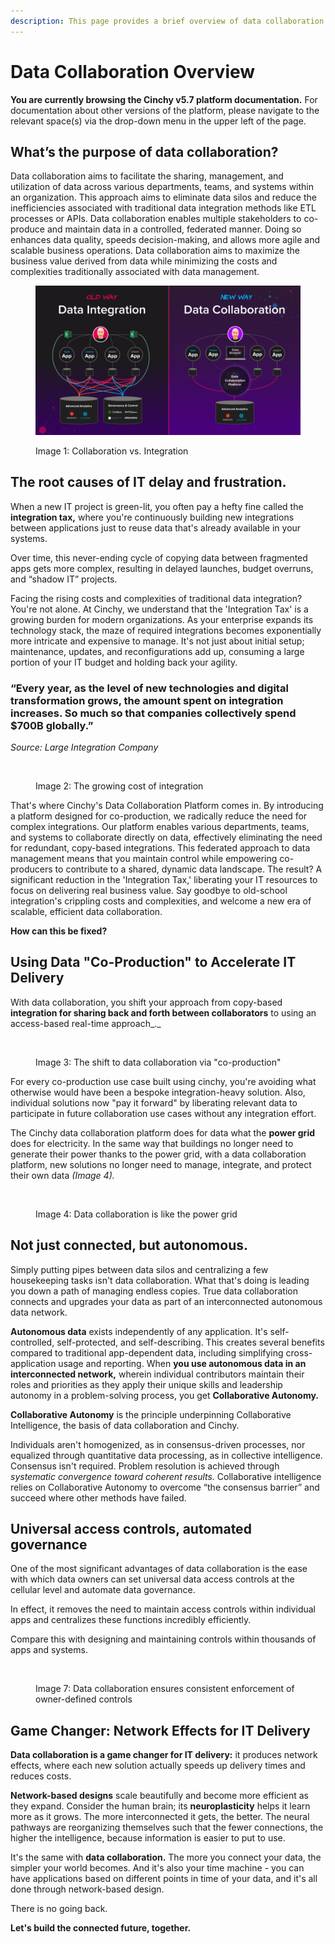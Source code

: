 ```yaml
---
description: This page provides a brief overview of data collaboration
---
```


# Data Collaboration Overview

**You are currently browsing the Cinchy v5.7 platform documentation.** For documentation about other versions of the platform, please navigate to the relevant space(s) via the drop-down menu in the upper left of the page.

## What’s the purpose of data collaboration?

Data collaboration aims to facilitate the sharing, management, and utilization of data across various departments, teams, and systems within an organization. This approach aims to eliminate data silos and reduce the inefficiencies associated with traditional data integration methods like ETL processes or APIs. Data collaboration enables multiple stakeholders to co-produce and maintain data in a controlled, federated manner. Doing so enhances data quality, speeds decision-making, and allows more agile and scalable business operations. Data collaboration aims to maximize the business value derived from data while minimizing the costs and complexities traditionally associated with data management.

<figure><img src=".gitbook/assets/Cinchy Overview.png" alt=""><figcaption><p>Image 1: Collaboration vs. Integration</p></figcaption></figure>

## The root causes of IT delay and frustration.

When a new IT project is green-lit, you often pay a hefty fine called the **integration tax,** where you're continuously building new integrations between applications just to reuse data that's already available in your systems.

Over time, this never-ending cycle of copying data between fragmented apps gets more complex, resulting in delayed launches, budget overruns, and “shadow IT” projects.

Facing the rising costs and complexities of traditional data integration? You're not alone. At Cinchy, we understand that the 'Integration Tax' is a growing burden for modern organizations. As your enterprise expands its technology stack, the maze of required integrations becomes exponentially more intricate and expensive to manage. It's not just about initial setup; maintenance, updates, and reconfigurations add up, consuming a large portion of your IT budget and holding back your agility.

### **“Every year, as the level of new technologies and digital transformation grows, the amount spent on integration increases. So much so that companies collectively spend $700B globally.”**&#x20;

_Source: Large Integration Company_&#x20;

<figure><img src=".gitbook/assets/Screenshot 2023-10-23 at 9.05.37 AM.png" alt=""><figcaption><p>Image 2: The growing cost of integration</p></figcaption></figure>

That's where Cinchy's Data Collaboration Platform comes in. By introducing a platform designed for co-production, we radically reduce the need for complex integrations. Our platform enables various departments, teams, and systems to collaborate directly on data, effectively eliminating the need for redundant, copy-based integrations. This federated approach to data management means that you maintain control while empowering co-producers to contribute to a shared, dynamic data landscape. The result? A significant reduction in the 'Integration Tax,' liberating your IT resources to focus on delivering real business value. Say goodbye to old-school integration's crippling costs and complexities, and welcome a new era of scalable, efficient data collaboration.

**How can this be fixed?**

## **Using Data "Co-Production" to Accelerate IT Delivery**

With data collaboration, you shift your approach from copy-based **integration for sharing back and forth between collaborators** to using an access-based real-time approach_._



<figure><img src=".gitbook/assets/Screenshot 2023-10-23 at 9.06.51 AM.png" alt=""><figcaption><p>Image 3: The shift to data collaboration via "co-production"</p></figcaption></figure>

For every co-production use case built using cinchy, you're avoiding what otherwise would have been a bespoke integration-heavy solution. Also, individual solutions now "pay it forward" by liberating relevant data to participate in future collaboration use cases without any integration effort.

The Cinchy data collaboration platform does for data what the **power grid** does for electricity. In the same way that buildings no longer need to generate their power thanks to the power grid, with a data collaboration platform, new solutions no longer need to manage, integrate, and protect their own data _(Image 4)._



<figure><img src=".gitbook/assets/Screenshot 2023-10-23 at 9.09.33 AM.png" alt=""><figcaption><p>Image 4: Data collaboration is like the power grid</p></figcaption></figure>

## Not just connected, but autonomous.

​Simply putting pipes between data silos and centralizing a few housekeeping tasks isn't data collaboration. What that's doing is leading you down a path of managing endless copies. True data collaboration connects and upgrades your data as part of an interconnected autonomous data network.

**Autonomous data** exists independently of any application. It's self-controlled, self-protected, and self-describing. This creates several benefits compared to traditional app-dependent data, including simplifying cross-application usage and reporting. When **you use autonomous data in an interconnected network,** wherein individual contributors maintain their roles and priorities as they apply their unique skills and leadership autonomy in a problem-solving process, you get **Collaborative Autonomy.**

**Collaborative Autonomy** is the principle underpinning Collaborative Intelligence, the basis of data collaboration and Cinchy.

Individuals aren't homogenized, as in consensus-driven processes, nor equalized through quantitative data processing, as in collective intelligence. Consensus isn't required. Problem resolution is achieved through _systematic convergence toward coherent results._ Collaborative intelligence relies on Collaborative Autonomy to overcome “the consensus barrier” and succeed where other methods have failed.

## Universal access controls, automated governance

One of the most significant advantages of data collaboration is the ease with which data owners can set universal data access controls at the cellular level and automate data governance.

In effect, it removes the need to maintain access controls within individual apps and centralizes these functions incredibly efficiently.

Compare this with designing and maintaining controls within thousands of apps and systems.

<figure><img src=".gitbook/assets/Screenshot 2023-10-23 at 9.13.37 AM.png" alt=""><figcaption><p>Image 7: Data collaboration ensures consistent enforcement of owner-defined controls</p></figcaption></figure>

## Game Changer: Network Effects for IT Delivery

**Data collaboration is a game changer for IT delivery:** it produces network effects, where each new solution actually speeds up delivery times and reduces costs.

**Network-based designs** scale beautifully and become more efficient as they expand. Consider the human brain; its **neuroplasticity** helps it learn more as it grows. The more interconnected it gets, the better. The neural pathways are reorganizing themselves such that the fewer connections, the higher the intelligence, because information is easier to put to use.

It's the same with **data collaboration.** The more you connect your data, the simpler your world becomes. And it's also your time machine - you can have applications based on different points in time of your data, and it's all done through network-based design.

There is no going back.

**Let's build the connected future, together.**
